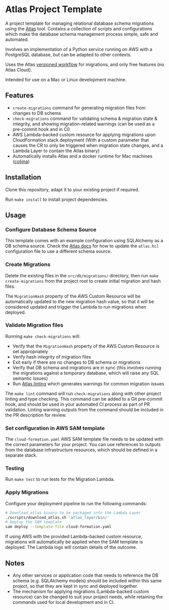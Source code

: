 # Atlas Project Template
A project template for managing relational database schema migrations using the [Atlas](https://atlasgo.io/) tool. Contains a collection of scripts and configurations which make the database schema management process simple, safe and automated. 

Involves an implementation of a Python service running on AWS with a PostgreSQL database, but can be adapted to other contexts.

Uses the Atlas [versioned workflow](https://atlasgo.io/versioned/intro) for migrations, and only free features (no Atlas Cloud).

Intended for use on a Mac or Linux development machine.

## Features
 
* `create-migrations` command for generating migration files from changes to DB schema
* `check-migrations` command for validating schema & migration state & integrity, and showing migration-related warnings (can be used as a pre-commit hook and in CI)
* AWS Lambda-backed custom resource for applying migrations upon CloudFormation stack deployment (With a custom parameter that causes the CR to only be triggered when migration state changes, and a Lambda Layer to contain the Atlas binary)
* Automatically installs Atlas and a docker runtime for Mac machines ([colima](https://github.com/abiosoft/colima))

## Installation

Clone this repository, adapt it to your existing project if required.

Run `make install` to install project dependencies.

## Usage
### Configure Database Schema Source
This template comes with an example configuration using SQLAlchemy as a DB schema source. Check the [Atlas docs](https://atlasgo.io/guides) for how to update the `atlas.hcl` configuration file to use a different schema source.

### Create Migrations
Delete the existing files in the `src/db/migrations/` directory, then run `make create-migrations` from the project root to create initial migration and hash files. 

The `MigrationHash` property of the AWS Custom Resource will be automatically updated to the new migration hash value, so that it will be considered updated and trigger the Lambda to run migrations when deployed. 

### Validate Migration files
Running `make check-migrations` will:
* Verify that the `MigrationHash` property of the AWS Custom Resource is set appropriately
* Verify hash integrity of migration files
* Exit early if there are no changes to DB schema or migrations
* Verify that DB schema and migrations are in sync (this involves running the migrations against a temporary database, which will raise any SQL semantic issues)
* Run [Atlas linting](https://atlasgo.io/versioned/lint) which generates warnings for common migration issues

The `make lint` command will run `check-migrations` along with other project linting and type checking.
This command can be added to a Git pre-commit hook, and should be used in your automated CI process as part of PR validation. Linting warning outputs from the command should be included in the PR description for review. 

### Set configuration in AWS SAM template

The `cloud-formation.yaml` AWS SAM template file needs to be updated with the correct parameters for your project. You can use references to outputs from the database infrastructure resources, which should be defined in a separate stack. 

### Testing

Run `make test` to run tests for the Migration Lambda. 

### Apply Migrations
Configure your deployment pipeline to run the following commands:
```bash
# Download atlas binary to be packaged into the Lambda Layer
./scripts/download_atlas.sh 'atlas_layer/bin/'
# Deploy the SAM template
sam deploy --template-file cloud-formation.yaml
```

If using AWS with the provided Lambda-backed custom resource, migrations will automatically be applied when the SAM template is deployed. The Lambda logs will contain details of the outcome.

## Notes
* Any other services or application code that needs to reference the DB schema (e.g. SQLAlchemy models) should be included within this same project, so that they are kept in sync and deployed together.
* The mechanism for applying migrations (Lambda-backed custom resource) can be changed to suit your project needs, while retaining the commands used for local development and in CI.

